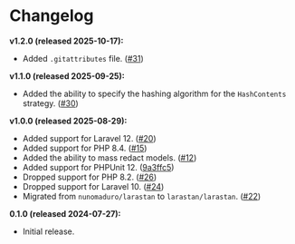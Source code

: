 # Changelog

**v1.2.0 (released 2025-10-17):**

- Added `.gitattributes` file. ([#31](https://github.com/ash-jc-allen/redactable-models/pull/31))

**v1.1.0 (released 2025-09-25):**

- Added the ability to specify the hashing algorithm for the `HashContents` strategy. ([#30](https://github.com/ash-jc-allen/redactable-models/pull/30))

**v1.0.0 (released 2025-08-29):**

- Added support for Laravel 12. ([#20](https://github.com/ash-jc-allen/redactable-models/pull/20))
- Added support for PHP 8.4. ([#15](https://github.com/ash-jc-allen/redactable-models/pull/15))
- Added the ability to mass redact models. ([#12](https://github.com/ash-jc-allen/redactable-models/pull/12))
- Added support for PHPUnit 12. ([9a3ffc5](https://github.com/ash-jc-allen/redactable-models/commit/9a3ffc5b5bebbcb2e060a86a4eba50c53ed1be73))
- Dropped support for PHP 8.2. ([#26](https://github.com/ash-jc-allen/redactable-models/pull/26))
- Dropped support for Laravel 10. ([#24](https://github.com/ash-jc-allen/redactable-models/pull/24))
- Migrated from `nunomaduro/larastan` to `larastan/larastan`. ([#22](https://github.com/ash-jc-allen/redactable-models/pull/22))

**0.1.0 (released 2024-07-27):**

- Initial release.
